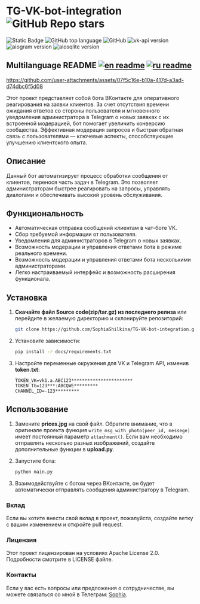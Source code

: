 # TG-VK-bot-integration ![GitHub Repo stars](https://img.shields.io/github/stars/SophiaShilkina/TG-VK-bot-integration)

![Static Badge](https://img.shields.io/badge/SophiaShilkina-TG--VK--bot--integration-TG--VK--bot--integration)
![GitHub top language](https://img.shields.io/github/languages/top/SophiaShilkina/TG-VK-bot-integration)
![GitHub](https://img.shields.io/github/license/SophiaShilkina/TG-VK-bot-integration)
![vk-api version](https://img.shields.io/badge/vk--api-11.9.9-8a2be2)
![aiogram version](https://img.shields.io/badge/aiogram-3.17.0-ff970f)
![aiosqlite version](https://img.shields.io/badge/aiosqlite-0.20.0-9f8200)

## Multilanguage README [![en readme](https://img.shields.io/badge/lang-en-ff6347)](https://github.com/SophiaShilkina/TG-VK-bot-integration/blob/master/docs/README.EN.md) [![ru readme](https://img.shields.io/badge/lang-ru-ru)](https://github.com/SophiaShilkina/TG-VK-bot-integration/blob/master/docs/README.md)


https://github.com/user-attachments/assets/07f5c16e-b10a-417d-a3ad-d74dbc6f5d08

Этот проект представляет собой бота ВКонтакте для оперативного 
реагирования на заявки клиентов. За счет отсутствия времени ожидания 
ответов со стороны пользователя и мгновенного уведомления 
администратора в Telegram о новых заявках с их встроенной модерацией, 
бот помогает увеличить конверсию сообщества. Эффективная модерация 
запросов и быстрая обратная связь с пользователями — ключевые аспекты, 
способствующие улучшению клиентского опыта.

## Описание

Данный бот автоматизирует процесс обработки сообщения от клиентов, 
перенося часть задач в Telegram. Это позволяет администраторам 
быстрее реагировать на запросы, управлять диалогами и обеспечивать 
высокий уровень обслуживания.

## Функциональность

- Автоматическая отправка сообщений клиентам в чат-боте VK.
- Сбор требуемой информации от пользователя.
- Уведомления для администраторов в Telegram о новых заявках.
- Возможность модерации и управления ответами бота в режиме реального времени.
- Возможность модерации и управления ответами бота несколькими администраторами.
- Легко настраиваемый интерфейс и возможность расширения функционала.

## Установка

1. **Скачайте файл Source code(zip/tar.gz) из последнего релиза** или перейдите 
в желаемую директорию и склонируйте репозиторий:
   ```bash
   git clone https://github.com/SophiaShilkina/TG-VK-bot-integration.git
   
2. Установите зависимости:
   ```bash
   pip install -r docs/requirements.txt
   ```
   
3. Настройте переменные окружения для VK и Telegram API, изменив 
**token.txt**:
   ```copy
   TOKEN_VK=vk1.a.ABC123***********************
   TOKEN_TG=123***:ABCQWE*********
   CHANNEL_ID=-123*********
   ```
   
## Использование

1. Замените **prices.jpg** на свой файл. Обратите внимание, что в 
оригинале проекта функция `write_msg_with_photo(peer_id, messege)` 
имеет постоянный параметр `attachment()`. Если вам необходимо 
отправлять несколько разных изображений, создайте дополнительные 
функции в **upload.py**.


2. Запустите бота:
   ```bash
   python main.py
   ```
3. Взаимодействуйте с ботом через ВКонтакте, он будет автоматически 
отправлять сообщения администратору в Telegram.

### Вклад

Если вы хотите внести свой вклад в проект, пожалуйста, создайте ветку
с вашим изменением и откройте pull request.

### Лицензия

Этот проект лицензирован на условиях Apache License 2.0. Подробности 
смотрите в LICENSE файле.

### Контакты

Если у вас есть вопросы или предложения о сотрудничестве, вы можете связаться со мной в Телеграм: 
[Sophia](https://t.me/ShilkinaSK).